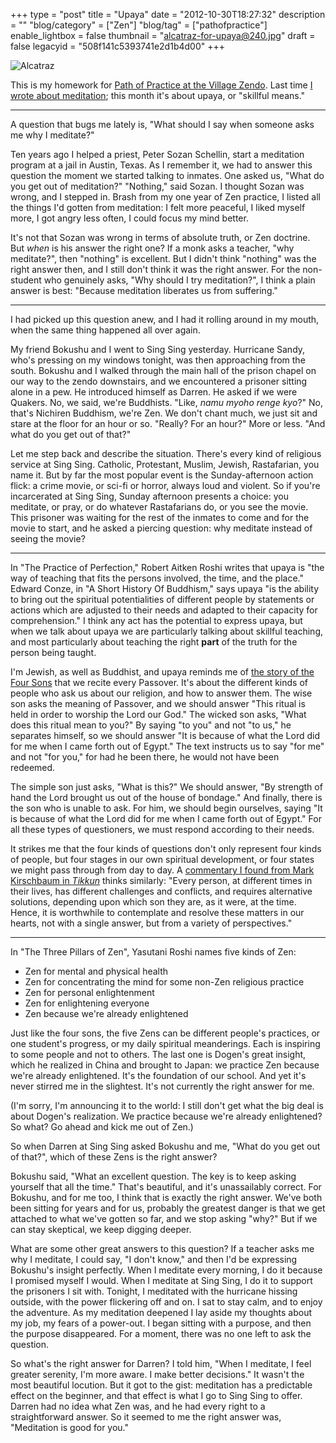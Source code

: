 +++
type = "post"
title = "Upaya"
date = "2012-10-30T18:27:32"
description = ""
"blog/category" = ["Zen"]
"blog/tag" = ["pathofpractice"]
enable_lightbox = false
thumbnail = "alcatraz-for-upaya@240.jpg"
draft = false
legacyid = "508f141c5393741e2d1b4d00"
+++

<p><img style="display:block; margin-left:auto; margin-right:auto;" src="alcatraz-for-upaya.jpg" alt="Alcatraz" title="alcatraz-for-upaya.jpg" border="0"   /></p>
<p>This is my homework for <a href="http://villagezendo.org/2011/12/path-of-practice/">Path of Practice at the Village Zendo</a>. Last time <a href="/blog/dhyana/">I wrote
about meditation</a>; this month it's about upaya, or "skillful means."</p>
<hr />
<p>A question that bugs me lately is, "What should I say when someone asks me why I meditate?"</p>
<p>Ten years ago I helped a priest, Peter Sozan Schellin, start a meditation program at a jail in Austin, Texas. As I remember it, we had to answer this question the moment we started talking to inmates. One asked us, "What do you get out of meditation?" "Nothing," said Sozan. I thought Sozan was wrong, and I stepped in. Brash from my one year of Zen practice, I listed all the things I'd gotten from meditation: I felt more peaceful, I liked myself more, I got angry less often, I could focus my mind better.</p>
<p>It's not that Sozan was wrong in terms of absolute truth, or Zen doctrine. But <em>when</em> is his answer the right one? If a monk asks a teacher, "why meditate?", then "nothing" is excellent. But I didn't think "nothing" was the right answer then, and I still don't think it was the right answer. For the non-student who genuinely asks, "Why should I try meditation?", I think a plain answer is best: "Because meditation liberates us from suffering."</p>
<hr />
<p>I had picked up this question anew, and I had it rolling around in my mouth, when the same thing happened all over again.</p>
<p>My friend Bokushu and I went to Sing Sing yesterday. Hurricane Sandy, who's pressing on my windows tonight, was then approaching from the south. Bokushu and I walked through the main hall of the prison chapel on our way to the zendo downstairs, and we encountered a prisoner sitting alone in a pew. He introduced himself as Darren. He asked if we were Quakers. No, we said, we're Buddhists. "Like, <em>namu myoho renge kyo</em>?" No, that's Nichiren Buddhism, we're Zen. We don't chant much, we just sit and stare at the floor for an hour or so. "Really? For an hour?" More or less. "And what do you get out of that?"</p>
<p>Let me step back and describe the situation. There's every kind of religious service at Sing Sing. Catholic, Protestant, Muslim, Jewish, Rastafarian, you name it. But by far the most popular event is the Sunday-afternoon action flick: a crime movie, or sci-fi or horror, always loud and violent. So if you're incarcerated at Sing Sing, Sunday afternoon presents a choice: you meditate, or pray, or do whatever Rastafarians do, or you see the movie. This prisoner was waiting for the rest of the inmates to come and for the movie to start, and he asked a piercing question: why meditate instead of seeing the movie?</p>
<hr />
<p>In "The Practice of Perfection," Robert Aitken Roshi writes that upaya is "the way of teaching that fits the persons involved, the time, and the place." Edward Conze, in "A Short History Of Buddhism," says upaya "is the ability to bring out the spiritual potentialities of different people by statements or actions which are adjusted to their needs and adapted to their capacity for comprehension." I think any act has the potential to express upaya, but when we talk about upaya we are particularly talking about skillful teaching, and most particularly about teaching the right <strong>part</strong> of the truth for the person being taught.</p>
<p>I'm Jewish, as well as Buddhist, and upaya reminds me of <a href="http://www.sacred-texts.com/jud/uh/uh11.htm">the story of the Four Sons</a> that we recite every Passover. It's about the different kinds of people who ask us about our religion, and how to answer them. The wise son asks the meaning of Passover, and we should answer "This ritual is held in order to worship the Lord our God." The wicked son asks, "What does this ritual mean to you?" By saying "to you" and not "to us," he separates himself, so we should answer "It is because of what the Lord did for me when I came forth out of Egypt." The text instructs us to say "for me" and not "for you," for had he been there, he would not have been redeemed.</p>
<p>The simple son just asks, "What is this?" We should answer, "By strength of hand the Lord brought us out of the house of bondage." And finally, there is the son who is unable to ask. For him, we should begin ourselves, saying "It is because of what the Lord did for me when I came forth out of Egypt." For all these types of questioners, we must respond according to their needs.</p>
<p>It strikes me that the four kinds of questions don't only represent four kinds of people, but four stages in our own spiritual development, or four states we might pass through from day to day. A <a href="http://www.tikkun.org/tikkundaily/2012/04/05/torah-commentary-the-passover-seder-the-four-sons/">commentary I found from Mark Kirschbaum in <em>Tikkun</em></a> thinks similarly: "Every person, at different times in their lives, has different challenges and conflicts, and requires alternative solutions, depending upon which son they are, as it were, at the time. Hence, it is worthwhile to contemplate and resolve these matters in our hearts, not with a single answer, but from a variety of perspectives."</p>
<hr />
<p>In "The Three Pillars of Zen", Yasutani Roshi names five kinds of Zen:</p>
<ul>
<li>Zen for mental and physical health</li>
<li>Zen for concentrating the mind for some non-Zen religious practice</li>
<li>Zen for personal enlightenment</li>
<li>Zen for enlightening everyone</li>
<li>Zen because we're already enlightened</li>
</ul>
<p>Just like the four sons, the five Zens can be different people's practices, or one student's progress, or my daily spiritual meanderings. Each is inspiring to some people and not to others. The last one is Dogen's great insight, which he realized in China and brought to Japan: we practice Zen because we're already enlightened. It's the foundation of our school. And yet it's never stirred me in the slightest. It's not currently the right answer for me.</p>
<p>(I'm sorry, I'm announcing it to the world: I still don't get what the big deal is about Dogen's realization. We practice because we're already enlightened? So what? Go ahead and kick me out of Zen.)</p>
<p>So when Darren at Sing Sing asked Bokushu and me, "What do you get out of that?", which of these Zens is the right answer?</p>
<p>Bokushu said, "What an excellent question. The key is to keep asking yourself that all the time." That's beautiful, and it's unassailably correct. For Bokushu, and for me too, I think that is exactly the right answer. We've both been sitting for years and for us, probably the greatest danger is that we get attached to what we've gotten so far, and we stop asking "why?" But if we can stay skeptical, we keep digging deeper.</p>
<p>What are some other great answers to this question? If a teacher asks me why I meditate, I could say, "I don't know," and then I'd be expressing Bokushu's insight perfectly. When I meditate every morning, I do it because I promised myself I would. When I meditate at Sing Sing, I do it to support the prisoners I sit with. Tonight, I meditated with the hurricane hissing outside, with the power flickering off and on. I sat to stay calm, and to enjoy the adventure. As my meditation deepened I lay aside my thoughts about my job, my fears of a power-out. I began sitting with a purpose, and then the purpose disappeared. For a moment, there was no one left to ask the question.</p>
<p>So what's the right answer for Darren? I told him, "When I meditate, I feel greater serenity, I'm more aware. I make better decisions." It wasn't the most beautiful locution. But it got to the gist: meditation has a predictable effect on the beginner, and that effect is what I go to Sing Sing to offer. Darren had no idea what Zen was, and he had every right to a straightforward answer. So it seemed to me the right answer was, "Meditation is good for you."</p>
    